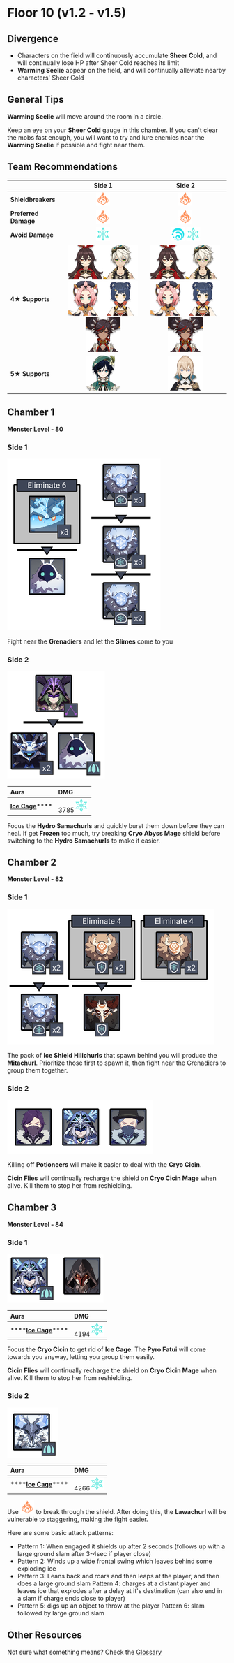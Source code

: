 # Floor 10 \(v1.2 - v1.5\)

## Divergence

* Characters on the field will continuously accumulate **Sheer Cold**, and will continually lose HP after Sheer Cold reaches its limit
* **Warming Seelie** appear on the field, and will continually alleviate nearby characters' Sheer Cold

## General Tips

**Warming Seelie** will move around the room in a circle.

Keep an eye on your **Sheer Cold** gauge in this chamber. If you can't clear the mobs fast enough, you will want to try and lure enemies near the **Warming Seelie** if possible and fight near them.



## Team Recommendations

|  | Side 1 | Side 2 |
| :--- | :---: | :---: |
| **Shieldbreakers** | ![](../.gitbook/assets/pyro_small.png) | ![](../.gitbook/assets/pyro_small.png) |
| **Preferred Damage** | ![](../.gitbook/assets/pyro_small.png) | ![](../.gitbook/assets/pyro_small.png) |
| **Avoid Damage** | ![](../.gitbook/assets/cryo_small.png) | ![](../.gitbook/assets/hydro_small.png) ![](../.gitbook/assets/cryo_small.png) |
| **4**★ **Supports** | ![](../.gitbook/assets/ui_avataricon_amber.png)![](../.gitbook/assets/ui_avataricon_bennett.png)![](../.gitbook/assets/ui_avataricon_diona.png)![](../.gitbook/assets/ui_avataricon_xiangling.png)![](../.gitbook/assets/ui_avataricon_xinyan.png) | ![](../.gitbook/assets/ui_avataricon_amber.png)![](../.gitbook/assets/ui_avataricon_bennett.png)![](../.gitbook/assets/ui_avataricon_diona.png)![](../.gitbook/assets/ui_avataricon_xiangling.png)![](../.gitbook/assets/ui_avataricon_xinyan.png) |
| **5**★ **Supports** | ![](../.gitbook/assets/ui_avataricon_venti.png) | ![](../.gitbook/assets/ui_avataricon_jean.png) |

## Chamber 1

**Monster Level - 80**

### Side 1

![](../.gitbook/assets/10-1-1.png)

Fight near the **Grenadiers** and let the **Slimes** come to you

### Side 2

![](../.gitbook/assets/10-1-2.png)

| Aura | DMG |
| :--- | :--- |
| [**Ice Cage**](../mechanics/auras/ice-cage.md)\*\*\*\* | 3785![](../.gitbook/assets/cryo_small.png) |

Focus the **Hydro Samachurls** and quickly burst them down before they can heal. If get **Frozen** too much, try breaking **Cryo Abyss Mage** shield before switching to the **Hydro Samachurls** to make it easier.

## **Chamber 2**

**Monster Level - 82**

### Side 1

![](../.gitbook/assets/10-2-1.png)

The pack of **Ice Shield Hilichurls** that spawn behind you will produce the **Mitachurl**. Prioritize those first to spawn it, then fight near the Grenadiers to group them together.

### Side 2

![](../.gitbook/assets/10-2-2.png)

Killing off **Potioneers** will make it easier to deal with the **Cryo Cicin**.

**Cicin Flies** will continually recharge the shield on **Cryo Cicin Mage** when alive. Kill them to stop her from reshielding.

## **Chamber 3**

**Monster Level - 84**

### Side 1

![](../.gitbook/assets/10-3-1.png)

| Aura | DMG |
| :--- | :--- |
| \*\*\*\*[**Ice Cage**](../mechanics/auras/ice-cage.md)\*\*\*\* | 4194![](../.gitbook/assets/cryo_small.png) |

Focus the **Cryo Cicin** to get rid of **Ice Cage**. The **Pyro Fatui** will come towards you anyway, letting you group them easily.

**Cicin Flies** will continually recharge the shield on **Cryo Cicin Mage** when alive. Kill them to stop her from reshielding.

### Side 2

![](../.gitbook/assets/10-3-2.png)

| Aura | DMG |
| :--- | :--- |
| \*\*\*\*[**Ice Cage**](../mechanics/auras/ice-cage.md)\*\*\*\* | 4266![](../.gitbook/assets/cryo_small.png) |

Use ![](../.gitbook/assets/pyro_small.png) to break through the shield. After doing this, the **Lawachurl** will be vulnerable to staggering, making the fight easier.

Here are some basic attack patterns:

* Pattern 1: When engaged it shields up after 2 seconds \(follows up with a large ground slam after 3-4sec if player close\)
* Pattern 2: Winds up a wide frontal swing which leaves behind some exploding ice
* Pattern 3: Leans back and roars and then leaps at the player, and then does a large ground slam Pattern 4: charges at a distant player and leaves ice that explodes after a delay at it's destination \(can also end in a slam if charge ends close to player\)
* Pattern 5: digs up an object to throw at the player Pattern 6: slam followed by large ground slam

## Other Resources

Not sure what something means? Check the [Glossary](../floors/glossary.md)

